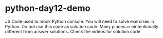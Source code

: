 # python-day12-demo

JS Code used to mock Python console. You will need to solve exercises in Python. Do not use this code as solution code. Many places ar eintentionally different from answer solutions. Check the videos for solution code.
